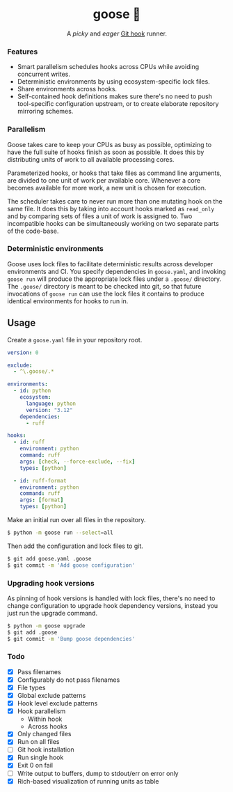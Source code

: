 <h1 align=center>goose 🦆</h1>

<p align=center>A <i>picky</i> and <i>eager</i> <a href=https://git-scm.com/book/en/v2/Customizing-Git-Git-Hooks>Git hook</a> runner.</p>

### Features

- Smart parallelism schedules hooks across CPUs while avoiding concurrent writes.
- Deterministic environments by using ecosystem-specific lock files.
- Share environments across hooks.
- Self-contained hook definitions makes sure there's no need to push tool-specific
  configuration upstream, or to create elaborate repository mirroring schemes.

### Parallelism

Goose takes care to keep your CPUs as busy as possible, optimizing to have the full
suite of hooks finish as soon as possible. It does this by distributing units of work to
all available processing cores.

Parameterized hooks, or hooks that take files as command line arguments, are divided to
one unit of work per available core. Whenever a core becomes available for more work, a
new unit is chosen for execution.

The scheduler takes care to never run more than one mutating hook on the same file. It
does this by taking into account hooks marked as `read_only` and by comparing sets of
files a unit of work is assigned to. Two incompatible hooks can be simultaneously
working on two separate parts of the code-base.

### Deterministic environments

Goose uses lock files to facilitate deterministic results across developer environments
and CI. You specify dependencies in `goose.yaml`, and invoking `goose run` will produce
the appropriate lock files under a `.goose/` directory. The `.goose/` directory is meant
to be checked into git, so that future invocations of `goose run` can use the lock files
it contains to produce identical environments for hooks to run in.

## Usage

Create a `goose.yaml` file in your repository root.

```yaml
version: 0

exclude:
  - ^\.goose/.*

environments:
  - id: python
    ecosystem:
      language: python
      version: "3.12"
    dependencies:
      - ruff

hooks:
  - id: ruff
    environment: python
    command: ruff
    args: [check, --force-exclude, --fix]
    types: [python]

  - id: ruff-format
    environment: python
    command: ruff
    args: [format]
    types: [python]
```

Make an initial run over all files in the repository.

```sh
$ python -m goose run --select=all
```

Then add the configuration and lock files to git.

```sh
$ git add goose.yaml .goose
$ git commit -m 'Add goose configuration'
```

### Upgrading hook versions

As pinning of hook versions is handled with lock files, there's no need to change
configuration to upgrade hook dependency versions, instead you just run the upgrade
command.

```sh
$ python -m goose upgrade
$ git add .goose
$ git commit -m 'Bump goose dependencies'
```

### Todo

- [x] Pass filenames
- [x] Configurably do not pass filenames
- [x] File types
- [x] Global exclude patterns
- [x] Hook level exclude patterns
- [x] Hook parallelism
  - Within hook
  - Across hooks
- [x] Only changed files
- [x] Run on all files
- [ ] Git hook installation
- [x] Run single hook
- [x] Exit 0 on fail
- [ ] Write output to buffers, dump to stdout/err on error only
- [x] Rich-based visualization of running units as table
